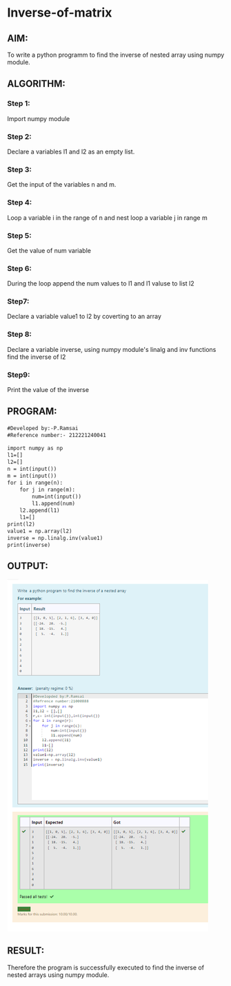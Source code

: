 # Inverse-of-matrix

## AIM:
To write a python programm to find the inverse of nested array using numpy module.
## ALGORITHM:
### Step 1:
Import numpy module
### Step 2:
Declare a variables l1 and l2 as an empty list.
### Step 3:
Get the input of the variables n and m.
### Step 4:
Loop a variable i in the range of n and nest loop a variable j in range m
### Step 5:
Get the value of num variable 
### Step 6:
During the loop append the num values to l1 and l1 valuse to list l2
### Step7:
Declare a variable value1 to l2 by coverting to an array
### Step 8:
Declare a variable inverse, using numpy module's linalg and inv functions find the inverse of l2
### Step9:
Print the value of the inverse
## PROGRAM:
~~~
#Developed by:-P.Ramsai
#Reference number:- 212221240041
~~~
```
import numpy as np
l1=[]
l2=[]
n = int(input())
m = int(input())
for i in range(n):
    for j in range(m):
        num=int(input())
        l1.append(num)
    l2.append(l1)
    l1=[]
print(l2)
value1 = np.array(l2)
inverse = np.linalg.inv(value1)
print(inverse)
```
## OUTPUT:
![output](matrix2.png)
## RESULT:
Therefore the program  is successfully executed to find the inverse of nested arrays using numpy module.